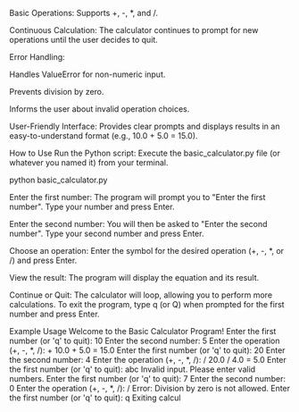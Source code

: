 Basic Operations: Supports +, -, *, and /.

Continuous Calculation: The calculator continues to prompt for new operations until the user decides to quit.

Error Handling:

Handles ValueError for non-numeric input.

Prevents division by zero.

Informs the user about invalid operation choices.

User-Friendly Interface: Provides clear prompts and displays results in an easy-to-understand format (e.g., 10.0 + 5.0 = 15.0).

How to Use
Run the Python script: Execute the basic_calculator.py file (or whatever you named it) from your terminal.

python basic_calculator.py

Enter the first number: The program will prompt you to "Enter the first number". Type your number and press Enter.

Enter the second number: You will then be asked to "Enter the second number". Type your second number and press Enter.

Choose an operation: Enter the symbol for the desired operation (+, -, *, or /) and press Enter.

View the result: The program will display the equation and its result.

Continue or Quit: The calculator will loop, allowing you to perform more calculations. To exit the program, type q (or Q) when prompted for the first number and press Enter.

Example Usage
Welcome to the Basic Calculator Program!
Enter the first number (or 'q' to quit): 10
Enter the second number: 5
Enter the operation (+, -, *, /): +
10.0 + 5.0 = 15.0
Enter the first number (or 'q' to quit): 20
Enter the second number: 4
Enter the operation (+, -, *, /): /
20.0 / 4.0 = 5.0
Enter the first number (or 'q' to quit): abc
Invalid input. Please enter valid numbers.
Enter the first number (or 'q' to quit): 7
Enter the second number: 0
Enter the operation (+, -, *, /): /
Error: Division by zero is not allowed.
Enter the first number (or 'q' to quit): q
Exiting calcul
